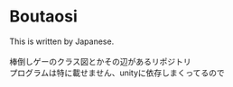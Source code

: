 # Boutaosi

This is written by Japanese.<br>
<br>
棒倒しゲーのクラス図とかその辺があるリポジトリ<br>
プログラムは特に載せません、unityに依存しまくってるので<br>
